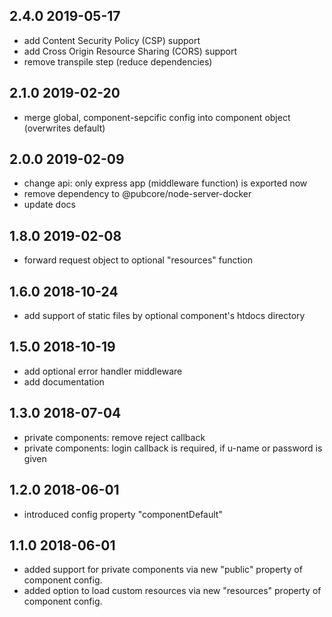 ## 2.4.0 2019-05-17
* add Content Security Policy (CSP) support
* add Cross Origin Resource Sharing (CORS) support
* remove transpile step (reduce dependencies)

## 2.1.0 2019-02-20
* merge global, component-sepcific config into component object (overwrites default)

## 2.0.0 2019-02-09
* change api: only express app (middleware function) is exported now
* remove dependency to @pubcore/node-server-docker
* update docs

## 1.8.0 2019-02-08
* forward request object to optional "resources" function

## 1.6.0 2018-10-24
* add support of static files by optional component's htdocs directory

## 1.5.0 2018-10-19
* add optional error handler middleware
* add documentation

## 1.3.0 2018-07-04
* private components: remove reject callback
* private components: login callback is required, if u-name or password is given

## 1.2.0 2018-06-01
* introduced config property "componentDefault"

## 1.1.0 2018-06-01
* added support for private components via new "public" property of component config.
* added option to load custom resources via new "resources" property of component config.
